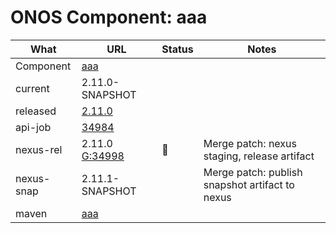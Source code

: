 ONOS Component: aaa
===================

| What | URL | Status | Notes |
| ---- | --- | ------ | ----- |
| Component  | [aaa](https://gerrit.opencord.org/plugins/gitiles/aaa) | | |
| current    | 2.11.0-SNAPSHOT | | |
| released   | [2.11.0](https://mvnrepository.com/artifact/org.opencord/aaa) | | |
| api-job    | [34984](https://gerrit.opencord.org/c/aaa/+/34984) | | |
| nexus-rel  | 2.11.0 [G:34998](https://gerrit.opencord.org/c/aaa/+/34998) | :hammer: | Merge patch: nexus staging, release artifact |
| nexus-snap | 2.11.1-SNAPSHOT | | Merge patch: publish snapshot artifact to nexus |
| maven      | [aaa](https://mvnrepository.com/artifact/org.opencord/aaa) | | | Release staged on nexus, publishing to mvc |
